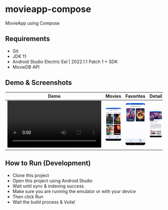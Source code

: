 # movieapp-compose
MovieApp using Compose

## Requirements

- Git
- JDK 11
- Android Studio Electric Eel | 2022.1.1 Patch 1 + SDK
- MovieDB API

## Demo & Screenshots

| Demo | Movies | Favorites | Detail |
|--|--------|-----------|--------|
| <video src="https://user-images.githubusercontent.com/10376354/218038264-5c0ef444-c278-4b64-823d-53c5aed2539c.mp4" controls="controls"></video> | ![Movies](./docs/screenshots/movies.png)       |  ![Favorites](./docs/screenshots/favorites.png)         |    ![Detail](./docs/screenshots/detail.png)    |

## How to Run (Development)

- Clone this project 
- Open this project using Android Studio
- Wait until sync & indexing success
- Make sure you are running the emulator or with your device
- Then click Run
- Wait the build process & Voila!

## 



